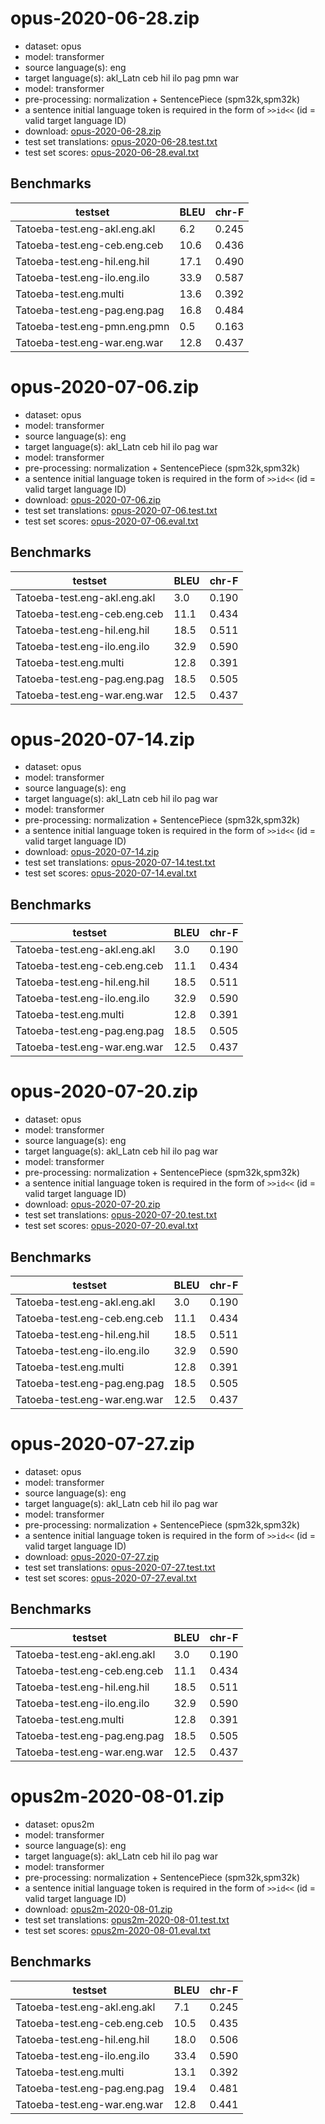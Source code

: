 # opus-2020-06-28.zip

* dataset: opus
* model: transformer
* source language(s): eng
* target language(s): akl_Latn ceb hil ilo pag pmn war
* model: transformer
* pre-processing: normalization + SentencePiece (spm32k,spm32k)
* a sentence initial language token is required in the form of `>>id<<` (id = valid target language ID)
* download: [opus-2020-06-28.zip](https://object.pouta.csc.fi/Tatoeba-MT-models/eng-phi/opus-2020-06-28.zip)
* test set translations: [opus-2020-06-28.test.txt](https://object.pouta.csc.fi/Tatoeba-MT-models/eng-phi/opus-2020-06-28.test.txt)
* test set scores: [opus-2020-06-28.eval.txt](https://object.pouta.csc.fi/Tatoeba-MT-models/eng-phi/opus-2020-06-28.eval.txt)

## Benchmarks

| testset               | BLEU  | chr-F |
|-----------------------|-------|-------|
| Tatoeba-test.eng-akl.eng.akl 	| 6.2 	| 0.245 |
| Tatoeba-test.eng-ceb.eng.ceb 	| 10.6 	| 0.436 |
| Tatoeba-test.eng-hil.eng.hil 	| 17.1 	| 0.490 |
| Tatoeba-test.eng-ilo.eng.ilo 	| 33.9 	| 0.587 |
| Tatoeba-test.eng.multi 	| 13.6 	| 0.392 |
| Tatoeba-test.eng-pag.eng.pag 	| 16.8 	| 0.484 |
| Tatoeba-test.eng-pmn.eng.pmn 	| 0.5 	| 0.163 |
| Tatoeba-test.eng-war.eng.war 	| 12.8 	| 0.437 |

# opus-2020-07-06.zip

* dataset: opus
* model: transformer
* source language(s): eng
* target language(s): akl_Latn ceb hil ilo pag war
* model: transformer
* pre-processing: normalization + SentencePiece (spm32k,spm32k)
* a sentence initial language token is required in the form of `>>id<<` (id = valid target language ID)
* download: [opus-2020-07-06.zip](https://object.pouta.csc.fi/Tatoeba-MT-models/eng-phi/opus-2020-07-06.zip)
* test set translations: [opus-2020-07-06.test.txt](https://object.pouta.csc.fi/Tatoeba-MT-models/eng-phi/opus-2020-07-06.test.txt)
* test set scores: [opus-2020-07-06.eval.txt](https://object.pouta.csc.fi/Tatoeba-MT-models/eng-phi/opus-2020-07-06.eval.txt)

## Benchmarks

| testset               | BLEU  | chr-F |
|-----------------------|-------|-------|
| Tatoeba-test.eng-akl.eng.akl 	| 3.0 	| 0.190 |
| Tatoeba-test.eng-ceb.eng.ceb 	| 11.1 	| 0.434 |
| Tatoeba-test.eng-hil.eng.hil 	| 18.5 	| 0.511 |
| Tatoeba-test.eng-ilo.eng.ilo 	| 32.9 	| 0.590 |
| Tatoeba-test.eng.multi 	| 12.8 	| 0.391 |
| Tatoeba-test.eng-pag.eng.pag 	| 18.5 	| 0.505 |
| Tatoeba-test.eng-war.eng.war 	| 12.5 	| 0.437 |

# opus-2020-07-14.zip

* dataset: opus
* model: transformer
* source language(s): eng
* target language(s): akl_Latn ceb hil ilo pag war
* model: transformer
* pre-processing: normalization + SentencePiece (spm32k,spm32k)
* a sentence initial language token is required in the form of `>>id<<` (id = valid target language ID)
* download: [opus-2020-07-14.zip](https://object.pouta.csc.fi/Tatoeba-MT-models/eng-phi/opus-2020-07-14.zip)
* test set translations: [opus-2020-07-14.test.txt](https://object.pouta.csc.fi/Tatoeba-MT-models/eng-phi/opus-2020-07-14.test.txt)
* test set scores: [opus-2020-07-14.eval.txt](https://object.pouta.csc.fi/Tatoeba-MT-models/eng-phi/opus-2020-07-14.eval.txt)

## Benchmarks

| testset               | BLEU  | chr-F |
|-----------------------|-------|-------|
| Tatoeba-test.eng-akl.eng.akl 	| 3.0 	| 0.190 |
| Tatoeba-test.eng-ceb.eng.ceb 	| 11.1 	| 0.434 |
| Tatoeba-test.eng-hil.eng.hil 	| 18.5 	| 0.511 |
| Tatoeba-test.eng-ilo.eng.ilo 	| 32.9 	| 0.590 |
| Tatoeba-test.eng.multi 	| 12.8 	| 0.391 |
| Tatoeba-test.eng-pag.eng.pag 	| 18.5 	| 0.505 |
| Tatoeba-test.eng-war.eng.war 	| 12.5 	| 0.437 |

# opus-2020-07-20.zip

* dataset: opus
* model: transformer
* source language(s): eng
* target language(s): akl_Latn ceb hil ilo pag war
* model: transformer
* pre-processing: normalization + SentencePiece (spm32k,spm32k)
* a sentence initial language token is required in the form of `>>id<<` (id = valid target language ID)
* download: [opus-2020-07-20.zip](https://object.pouta.csc.fi/Tatoeba-MT-models/eng-phi/opus-2020-07-20.zip)
* test set translations: [opus-2020-07-20.test.txt](https://object.pouta.csc.fi/Tatoeba-MT-models/eng-phi/opus-2020-07-20.test.txt)
* test set scores: [opus-2020-07-20.eval.txt](https://object.pouta.csc.fi/Tatoeba-MT-models/eng-phi/opus-2020-07-20.eval.txt)

## Benchmarks

| testset               | BLEU  | chr-F |
|-----------------------|-------|-------|
| Tatoeba-test.eng-akl.eng.akl 	| 3.0 	| 0.190 |
| Tatoeba-test.eng-ceb.eng.ceb 	| 11.1 	| 0.434 |
| Tatoeba-test.eng-hil.eng.hil 	| 18.5 	| 0.511 |
| Tatoeba-test.eng-ilo.eng.ilo 	| 32.9 	| 0.590 |
| Tatoeba-test.eng.multi 	| 12.8 	| 0.391 |
| Tatoeba-test.eng-pag.eng.pag 	| 18.5 	| 0.505 |
| Tatoeba-test.eng-war.eng.war 	| 12.5 	| 0.437 |

# opus-2020-07-27.zip

* dataset: opus
* model: transformer
* source language(s): eng
* target language(s): akl_Latn ceb hil ilo pag war
* model: transformer
* pre-processing: normalization + SentencePiece (spm32k,spm32k)
* a sentence initial language token is required in the form of `>>id<<` (id = valid target language ID)
* download: [opus-2020-07-27.zip](https://object.pouta.csc.fi/Tatoeba-MT-models/eng-phi/opus-2020-07-27.zip)
* test set translations: [opus-2020-07-27.test.txt](https://object.pouta.csc.fi/Tatoeba-MT-models/eng-phi/opus-2020-07-27.test.txt)
* test set scores: [opus-2020-07-27.eval.txt](https://object.pouta.csc.fi/Tatoeba-MT-models/eng-phi/opus-2020-07-27.eval.txt)

## Benchmarks

| testset               | BLEU  | chr-F |
|-----------------------|-------|-------|
| Tatoeba-test.eng-akl.eng.akl 	| 3.0 	| 0.190 |
| Tatoeba-test.eng-ceb.eng.ceb 	| 11.1 	| 0.434 |
| Tatoeba-test.eng-hil.eng.hil 	| 18.5 	| 0.511 |
| Tatoeba-test.eng-ilo.eng.ilo 	| 32.9 	| 0.590 |
| Tatoeba-test.eng.multi 	| 12.8 	| 0.391 |
| Tatoeba-test.eng-pag.eng.pag 	| 18.5 	| 0.505 |
| Tatoeba-test.eng-war.eng.war 	| 12.5 	| 0.437 |

# opus2m-2020-08-01.zip

* dataset: opus2m
* model: transformer
* source language(s): eng
* target language(s): akl_Latn ceb hil ilo pag war
* model: transformer
* pre-processing: normalization + SentencePiece (spm32k,spm32k)
* a sentence initial language token is required in the form of `>>id<<` (id = valid target language ID)
* download: [opus2m-2020-08-01.zip](https://object.pouta.csc.fi/Tatoeba-MT-models/eng-phi/opus2m-2020-08-01.zip)
* test set translations: [opus2m-2020-08-01.test.txt](https://object.pouta.csc.fi/Tatoeba-MT-models/eng-phi/opus2m-2020-08-01.test.txt)
* test set scores: [opus2m-2020-08-01.eval.txt](https://object.pouta.csc.fi/Tatoeba-MT-models/eng-phi/opus2m-2020-08-01.eval.txt)

## Benchmarks

| testset               | BLEU  | chr-F |
|-----------------------|-------|-------|
| Tatoeba-test.eng-akl.eng.akl 	| 7.1 	| 0.245 |
| Tatoeba-test.eng-ceb.eng.ceb 	| 10.5 	| 0.435 |
| Tatoeba-test.eng-hil.eng.hil 	| 18.0 	| 0.506 |
| Tatoeba-test.eng-ilo.eng.ilo 	| 33.4 	| 0.590 |
| Tatoeba-test.eng.multi 	| 13.1 	| 0.392 |
| Tatoeba-test.eng-pag.eng.pag 	| 19.4 	| 0.481 |
| Tatoeba-test.eng-war.eng.war 	| 12.8 	| 0.441 |

